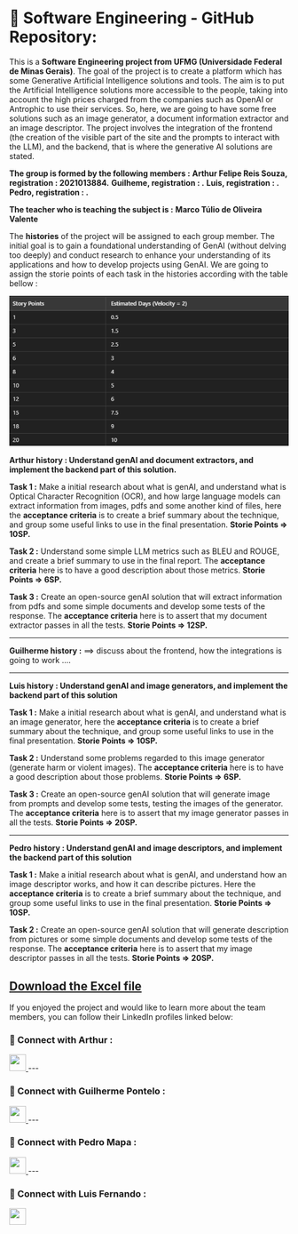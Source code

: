 # 🤖 Software Engineering - GitHub Repository:

This is a **Software Engineering project from UFMG (Universidade Federal de Minas Gerais)**. The goal of the project is to create a platform which has some Generative Artificial Intelligence solutions and tools. The aim is to put the Artificial Intelligence solutions more accessible to the people, taking into account the high prices charged from the companies such as OpenAI or Antrophic to use their services. So, here, we are going to have some free solutions such as an image generator, a document information extractor and an image descriptor. The project involves the integration of the frontend (the creation of the visible part of the site and the prompts to interact with the LLM), and the backend, that is where the generative AI solutions are stated.

**The group is formed by the following members :**
**Arthur Felipe Reis Souza, registration : 2021013884.**
**Guilheme, registration : .**
**Luis, registration : .**
**Pedro, registration : .**

**The teacher who is teaching the subject is :**
**Marco Túlio de Oliveira Valente**

The **histories** of the project will be assigned to each group member. The initial goal is to gain a foundational understanding of GenAI (without delving too deeply) and conduct research to enhance your understanding of its applications and how to develop projects using GenAI. We are going to assign the storie points of each task in the histories according with the table bellow : 

![Storie Points to days](https://github.com/arthurfreisouza/Soft_Eng/blob/main/SP_days.png)

**Arthur history : Understand genAI and document extractors, and implement the backend part of this solution.**


**Task 1 :** Make a initial research about what is genAI, and understand what is Optical Character Recognition (OCR), and how large language models can extract information from images, pdfs and some another kind of files, here the **acceptance criteria** is to create a brief summary about the technique, and group some useful links to use in the final presentation. **Storie Points => 10SP.**

**Task 2 :** Understand some simple LLM metrics such as BLEU and ROUGE, and create a brief summary to use in the final report. The **acceptance criteria** here is to have a good description about those metrics. **Storie Points => 6SP.**

**Task 3 :** Create an open-source  genAI solution that will extract information from pdfs and some simple documents and develop some tests of the response. The **acceptance criteria** here is to assert that my document extractor passes in all the tests. **Storie Points => 12SP.**

---

**Guilherme history :** ==> discuss about the frontend, how the integrations is going to work ....

---

**Luis history : Understand genAI and image generators, and implement the backend part of this solution**


**Task 1 :** Make a initial research about what is genAI, and understand what is an image generator, here the **acceptance criteria** is to create a brief summary about the technique, and group some useful links to use in the final presentation. **Storie Points => 10SP.**

**Task 2 :** Understand some problems regarded to this image generator (generate harm or violent images). The **acceptance criteria** here is to have a good description about those problems. **Storie Points => 6SP.**

**Task 3 :** Create an open-source  genAI solution that will generate image from prompts and develop some tests, testing the images of the generator. The **acceptance criteria** here is to assert that my image generator passes in all the tests. **Storie Points => 20SP.**

---

**Pedro history : Understand genAI and image descriptors, and implement the backend part of this solution**


**Task 1 :** Make a initial research about what is genAI, and understand how an image descriptor works, and how it can describe pictures. Here the **acceptance criteria** is to create a brief summary about the technique, and group some useful links to use in the final presentation. **Storie Points => 10SP.**

**Task 2 :** Create an open-source genAI solution that will generate description from pictures or some simple documents and develop some tests of the response. The **acceptance criteria** here is to assert that my image descriptor passes in all the tests. **Storie Points => 20SP.**

[Download the Excel file](https://github.com/arthurfreisouza/Soft_Eng/blob/main/Soft_Eng_project.xlsx)
---
If you enjoyed the project and would like to learn more about the team members, you can follow their LinkedIn profiles linked below:

### 🔗 Connect with Arthur : 

<a href="https://www.linkedin.com/in/arthur-reis-0b64b8241/">
  <img src="https://cdn.jsdelivr.net/gh/devicons/devicon/icons/linkedin/linkedin-original.svg" width="30" height="30"/>
</a>
---

### 🔗 Connect with Guilherme Pontelo :

<a href="https://www.linkedin.com/in/guilhermepontelos/">
  <img src="https://cdn.jsdelivr.net/gh/devicons/devicon/icons/linkedin/linkedin-original.svg" width="30" height="30"/>
</a>
---

### 🔗 Connect with Pedro Mapa :

<a href="https://www.linkedin.com/in/pedro-henrique-gomes-mapa-da-silva-b4b234243/">
  <img src="https://cdn.jsdelivr.net/gh/devicons/devicon/icons/linkedin/linkedin-original.svg" width="30" height="30"/>
</a>
---

### 🔗 Connect with Luis Fernando : 

<a href="https://www.linkedin.com/in/mtov/">
  <img src="https://cdn.jsdelivr.net/gh/devicons/devicon/icons/linkedin/linkedin-original.svg" width="30" height="30"/>
</a>